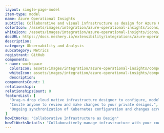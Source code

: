 ```yaml
---
layout: single-page-model
item-type: model
name: Azure Operational Insights
subtitle: Collaborative and visual infrastructure as design for Azure Operational Insights
colorIcon: /assets/images/integration/azure-operational-insights/icons/color/azure-operational-insights-color.svg
whiteIcon: /assets/images/integration/azure-operational-insights/icons/white/azure-operational-insights-white.svg
docURL: https://docs.meshery.io/extensibility/integrations/azure-operational-insights
description: 
category: Observability and Analysis
subcategory: Metrics
registrant: GitHub
components: 
- name: workspace
  colorIcon: assets/images/integration/azure-operational-insights/components/workspace/icons/color/workspace-color.svg
  whiteIcon: assets/images/integration/azure-operational-insights/components/workspace/icons/white/workspace-white.svg
  description: 
componentsCount: 1
relationships: 
relationshipsCount: 0
featureList: [
  "Drag-n-drop cloud native infrastructure designer to configure, model, and deploy your workloads.",
  "Invite anyone to review and make changes to your private designs.",
  "Ongoing synchronization of Kubernetes configuration and changes across any number of clusters."
]
howItWorks: "Collaborative Infrastructure as Design"
howItWorksDetails: "Collaboratively manage infrastructure with your coworkers synchronously sharing the same designs."
---
```

